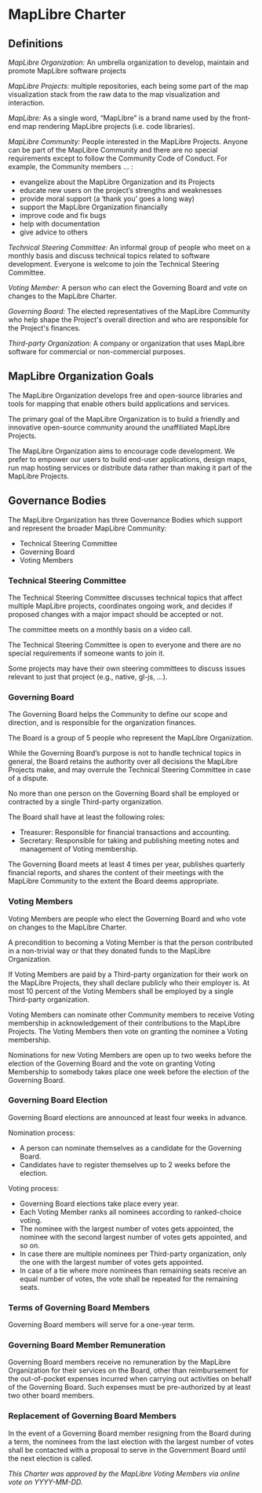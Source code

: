 # MapLibre Charter

## Definitions

*MapLibre Organization:* An umbrella organization to develop, maintain and promote MapLibre software projects

*MapLibre Projects:* multiple repositories, each being some part of the map visualization stack from the raw data to the map visualization and interaction.

*MapLibre:* As a single word, “MapLibre” is a brand name used by the front-end map rendering MapLibre projects (i.e. code libraries).

*MapLibre Community:* People interested in the MapLibre Projects. Anyone can be part of the MapLibre Community and there are no special requirements except to follow the Community Code of Conduct. For example, the Community members … :

 * evangelize about the MapLibre Organization and its Projects
 * educate new users on the project’s strengths and weaknesses
 * provide moral support (a ‘thank you’ goes a long way)
 * support the MapLibre Organization financially
 * improve code and fix bugs
 * help with documentation
 * give advice to others

*Technical Steering Committee:* An informal group of people who meet on a monthly basis and discuss technical topics related to software development. Everyone is welcome to join the Technical Steering Committee.

*Voting Member:* A person who can elect the Governing Board and vote on changes to the MapLibre Charter.

*Governing Board:* The elected representatives of the MapLibre Community who help shape the Project's overall direction and who are responsible for the Project's finances.

*Third-party Organization:* A company or organization that uses MapLibre software for commercial or non-commercial purposes.

## MapLibre Organization Goals
The MapLibre Organization develops free and open-source libraries and tools for mapping that enable others build applications and services.

The primary goal of the MapLibre Organization is to build a friendly and innovative open-source community around the unaffiliated MapLibre Projects.

The MapLibre Organization aims to encourage code development. We prefer to empower our users to build end-user applications, design maps, run map hosting services or distribute data rather than making it part of the MapLibre Projects.

## Governance Bodies
The MapLibre Organization has three Governance Bodies which support and represent the broader MapLibre Community:

 * Technical Steering Committee
 * Governing Board
 * Voting Members

### Technical Steering Committee
The Technical Steering Committee discusses technical topics that affect multiple MapLibre projects, coordinates ongoing work, and decides if proposed changes with a major impact should be accepted or not.

The committee meets on a monthly basis on a video call. 

The Technical Steering Committee is open to everyone and there are no special requirements if someone wants to join it.

Some projects may have their own steering committees to discuss issues relevant to just that project (e.g., native, gl-js, …).


### Governing Board
The Governing Board helps the Community to define our scope and direction, and is responsible for the organization finances.

The Board is a group of 5 people who represent the MapLibre Organization.

While the Governing Board’s purpose is not to handle technical topics in general, the Board retains the authority over all decisions the MapLibre Projects make, and may overrule the Technical Steering Committee in case of a dispute.

No more than one person on the Governing Board shall be employed or contracted by a single Third-party organization.

The Board shall have at least the following roles:

 * Treasurer: Responsible for financial transactions and accounting.
 * Secretary: Responsible for taking and publishing meeting notes and management of Voting membership.

The Governing Board meets at least 4 times per year, publishes quarterly financial reports, and shares the content of their meetings with the MapLibre Community to the extent the Board deems appropriate.

### Voting Members
Voting Members are people who elect the Governing Board and who vote on changes to the MapLibre Charter.

A precondition to becoming a Voting Member is that the person contributed in a non-trivial way or that they donated funds to the MapLibre Organization.

If Voting Members are paid by a Third-party organization for their work on the MapLibre Projects, they shall declare publicly who their employer is. At most 10 percent of the Voting Members shall be employed by a single Third-party organization.

Voting Members can nominate other Community members to receive Voting membership in acknowledgement of their contributions to the MapLibre Projects. The Voting Members then vote on granting the nominee a Voting membership. 

Nominations for new Voting Members are open up to two weeks before the election of the Governing Board and the vote on granting Voting Membership to somebody takes place one week before the election of the Governing Board.

### Governing Board Election
Governing Board elections are announced at least four weeks in advance.

Nomination process:

 * A person can nominate themselves as a candidate for the Governing Board.
 * Candidates have to register themselves up to 2 weeks before the election.

Voting process:

 * Governing Board elections take place every year.
 * Each Voting Member ranks all nominees according to ranked-choice voting.
 * The nominee with the largest number of votes gets appointed, the nominee with the second largest number of votes gets appointed, and so on.
 * In case there are multiple nominees per Third-party organization, only the one with the largest number of votes gets appointed.
 * In case of a tie where more nominees than remaining seats receive an equal number of votes, the vote shall be repeated for the remaining seats.

### Terms of Governing Board Members
Governing Board members will serve for a one-year term.

### Governing Board Member Remuneration
Governing Board members receive no remuneration by the MapLibre Organization for their services on the Board, other than reimbursement for the out-of-pocket expenses incurred when carrying out activities on behalf of the Governing Board. Such expenses must be pre-authorized by at least two other board members.

### Replacement of Governing Board Members
In the event of a Governing Board member resigning from the Board during a term, the nominees from the last election with the largest number of votes shall be contacted with a proposal to serve in the Government Board until the next election is called.


*This Charter was approved by the MapLibre Voting Members via online vote on YYYY-MM-DD.*
